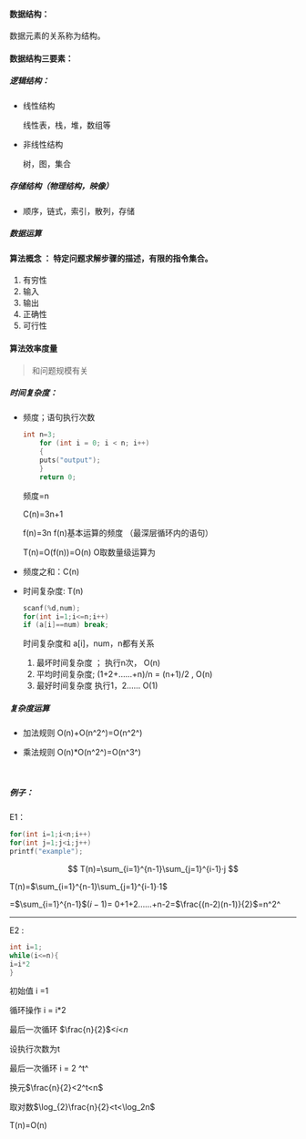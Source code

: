 #### 数据结构：

数据元素的关系称为结构。

#### 数据结构三要素：

##### 逻辑结构：

- 线性结构

  线性表，栈，堆，数组等

- 非线性结构

  树，图，集合

##### 存储结构（物理结构，映像）

- 顺序，链式，索引，散列，存储

##### 数据运算 

#### 算法概念 ： 特定问题求解步骤的描述，有限的指令集合。

1. 有穷性
2. 输入
3. 输出
4. 正确性
5. 可行性

#### 算法效率度量 

> 和问题规模有关

##### 时间复杂度：

- 频度；语句执行次数

  ```c
  int n=3;
      for (int i = 0; i < n; i++)
      {
      puts("output");
      }
      return 0;
  ```

  频度=n

  C(n)=3n+1
  
  f(n)=3n                f(n)基本运算的频度 （最深层循环内的语句）
  
  T(n)=O(f(n))=O(n)   O取数量级运算为
  
- 频度之和：C(n)

- 时间复杂度: T(n)

  ```c
  scanf(%d,num);
  for(int i=1;i<=n;i++)
  if (a[i]==num) break;
  ```

   时间复杂度和  a[i]，num，n都有关系

  1. 最坏时间复杂度 ；   执行n次，                              O(n)
  2. 平均时间复杂度;       (1+2+……+n)/n = (n+1)/2 ,   O(n)
  3. 最好时间复杂度       执行1，2……                           O(1)

##### 复杂度运算

- 加法规则    O(n)+O(n^2^)=O(n^2^)

- 乘法规则    O(n)*O(n^2^)=O(n^3^)

​	

##### 例子：

E1：

```C
for(int i=1;i<n;i++)
for(int j=1;j<i;j++)
printf("example");
```

$$
T(n)=\sum_{i=1}^{n-1}\sum_{j=1}^{i-1}·j
$$

T(n)=$\sum_{i=1}^{n-1}\sum_{j=1}^{i-1}·1$

=$\sum_{i=1}^{n-1}$$(i-1)$= 0+1+2……+n-2=$\frac{(n-2)(n-1)}{2}$=n^2^



------

E2 :

```C
int i=1;
while(i<=n){
i=i*2
}
```

初始值 i =1

循环操作 i = i*2

最后一次循环 $\frac{n}{2}$<$i$<$n$

设执行次数为t

最后一次循环 i = 2 ^t^

换元$\frac{n}{2}<2^t<n$

取对数$\log_{2}\frac{n}{2}<t<\log_2n$

T(n)=O(n)

